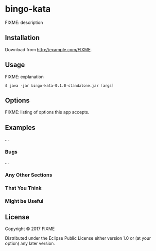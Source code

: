 # bingo-kata

FIXME: description

## Installation

Download from http://example.com/FIXME.

## Usage

FIXME: explanation

    $ java -jar bingo-kata-0.1.0-standalone.jar [args]

## Options

FIXME: listing of options this app accepts.

## Examples

...

### Bugs

...

### Any Other Sections
### That You Think
### Might be Useful

## License

Copyright © 2017 FIXME

Distributed under the Eclipse Public License either version 1.0 or (at
your option) any later version.
